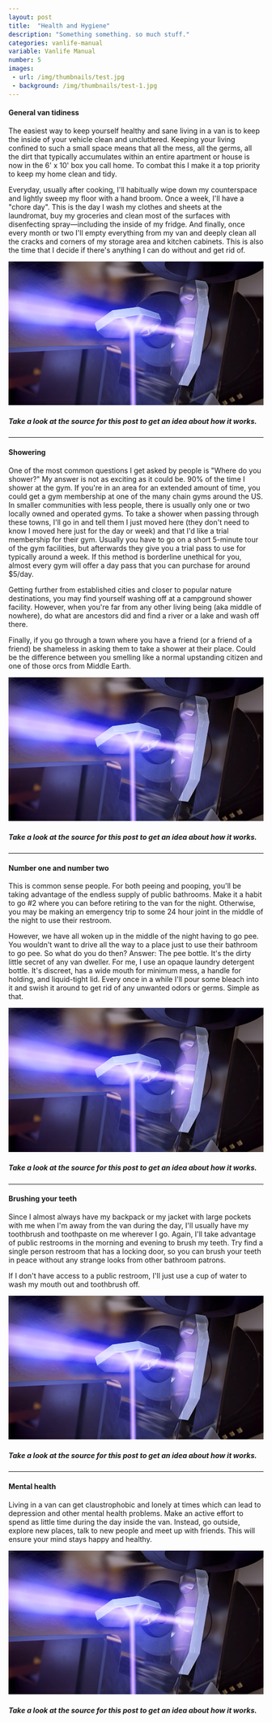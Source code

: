 ```yaml
---
layout: post
title:  "Health and Hygiene"
description: "Something something. so much stuff."
categories: vanlife-manual
variable: Vanlife Manual
number: 5
images:
 - url: /img/thumbnails/test.jpg
 - background: /img/thumbnails/test-1.jpg
---
```

#### General van tidiness

The easiest way to keep yourself healthy and sane living in a van is to keep the inside of your vehicle clean and uncluttered. Keeping your living confined to such a small space means that all the mess, all the germs, all the dirt that typically accumulates within an entire apartment or house is now in the 6' x 10' box you call home. To combat this I make it a top priority to keep my home clean and tidy.

Everyday, usually after cooking, I'll habitually wipe down my counterspace and lightly sweep my floor with a hand broom. Once a week, I'll have a "chore day". This is the day I wash my clothes and sheets at the laundromat, buy my groceries and clean most of the surfaces with disenfecting spray—including the inside of my fridge. And finally, once every month or two I'll empty everything from my van and deeply clean all the cracks and corners of my storage area and kitchen cabinets. This is also the time that I decide if there's anything I can do without and get rid of.

<img src="../img/thumbnails/test.jpg" /> 

##### Take a look at the source for this post to get an idea about how it works.

<hr />

#### Showering

One of the most common questions I get asked by people is "Where do you shower?" My answer is not as exciting as it could be. 90% of the time I shower at the gym. If you're in an area for an extended amount of time, you could get a gym membership at one of the many chain gyms around the US. In smaller communities with less people, there is usually only one or two locally owned and operated gyms. To take a shower when passing through these towns, I'll go in and tell them I just moved here (they don't need to know I moved here just for the day or week) and that I'd like a trial membership for their gym. Usually you have to go on a short 5-minute tour of the gym facilities, but afterwards they give you a trial pass to use for typically around a week. If this method is borderline unethical for you, almost every gym will offer a day pass that you can purchase for around $5/day. 

Getting further from established cities and closer to popular nature destinations, you may find yourself washing off at a campground shower facility. However, when you're far from any other living being (aka middle of nowhere), do what are ancestors did and find a river or a lake and wash off there. 

Finally, if you go through a town where you have a friend (or a friend of a friend) be shameless in asking them to take a shower at their place. Could be the difference between you smelling like a normal upstanding citizen and one of those orcs from Middle Earth.

<img src="../img/thumbnails/test.jpg" /> 

##### Take a look at the source for this post to get an idea about how it works.

<hr />

#### Number one and number two

This is common sense people. For both peeing and pooping, you'll be taking advantage of the endless supply of public bathrooms. Make it a habit to go #2 where you can before retiring to the van for the night. Otherwise, you may be making an emergency trip to some 24 hour joint in the middle of the night to use their restroom.

However, we have all woken up in the middle of the night having to go pee. You wouldn't want to drive all the way to a place just to use their bathroom to go pee. So what do you do then? Answer: The pee bottle. It's the dirty little secret of any van dweller. For me, I use an opaque laundry detergent bottle. It's discreet, has a wide mouth for minimum mess, a handle for holding, and liquid-tight lid. Every once in a while I'll pour some bleach into it and swish it around to get rid of any unwanted odors or germs. Simple as that.

<img src="../img/thumbnails/test.jpg" /> 

##### Take a look at the source for this post to get an idea about how it works.

<hr />

#### Brushing your teeth

Since I almost always have my backpack or my jacket with large pockets with me when I'm away from the van during the day, I'll usually have my toothbrush and toothpaste on me wherever I go. Again, I'll take advantage of public restrooms in the morning and evening to brush my teeth. Try find a single person restroom that has a locking door, so you can brush your teeth in peace without any strange looks from other bathroom patrons.

If I don't have access to a public restroom, I'll just use a cup of water to wash my mouth out and toothbrush off.

<img src="../img/thumbnails/test.jpg" /> 

##### Take a look at the source for this post to get an idea about how it works.

<hr />

#### Mental health

Living in a van can get claustrophobic and lonely at times which can lead to depression and other mental health problems. Make an active effort to spend as little time during the day inside the van. Instead, go outside, explore new places, talk to new people and meet up with friends. This will ensure your mind stays happy and healthy.

<img src="../img/thumbnails/test.jpg" /> 

##### Take a look at the source for this post to get an idea about how it works.

